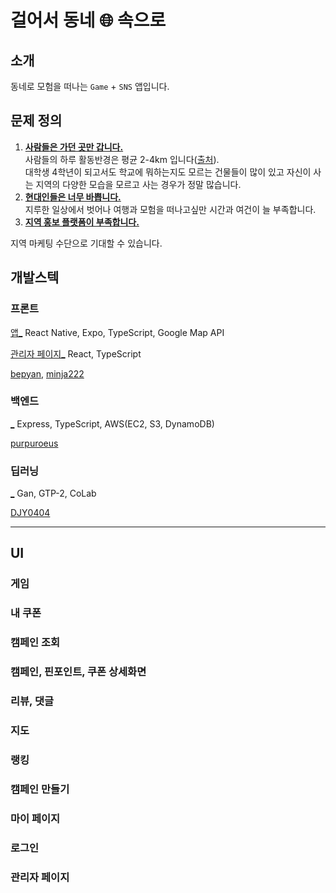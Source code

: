 # 걸어서 동네 🌐 속으로

## 소개
동네로 모험을 떠나는 `Game` + `SNS` 앱입니다.

## 문제 정의
1. <ins>**사람들은 가던 곳만 갑니다.**</ins>   
사람들의 하루 활동반경은 평균 2-4km 입니다([출처]()).   
대학생 4학년이 되고서도 학교에 뭐하는지도 모르는 건물들이 많이 있고 자신이 사는 지역의 다양한 모습을 모르고 사는 경우가 정말 많습니다.   
2. <ins>**현대인들은 너무 바쁩니다.**</ins>   
지루한 일상에서 벗어나 여행과 모험을 떠나고싶만 시간과 여건이 늘 부족합니다.
3. <ins>**지역 홍보 플랫폼이 부족합니다.**</ins>   

지역 마케팅 수단으로 기대할 수 있습니다.  

## 개발스텍
### 프론트
[앱_](https://github.com/walk-into-town/expo-app) React Native, Expo, TypeScript, Google Map API    

[관리자 페이지_](https://github.com/walk-into-town/admin-web) React, TypeScript   

[bepyan](https://github.com/bepyan), [minja222](https://github.com/minja222)

### 백엔드 
[_](https://github.com/walk-into-town/ExpressServer) Express, TypeScript, AWS(EC2, S3, DynamoDB)     

[purpuroeus](https://github.com/purpuroeus)

### 딥러닝 
[_](https://github.com/walk-into-town/MonsterGenerate) Gan, GTP-2, CoLab   

[DJY0404](https://github.com/DJY0404)   

---

## UI

### 게임

### 내 쿠폰

### 캠페인 조회

### 캠페인, 핀포인트, 쿠폰 상세화면

### 리뷰, 댓글

### 지도

### 랭킹

### 캠페인 만들기

### 마이 페이지

### 로그인

### 관리자 페이지
